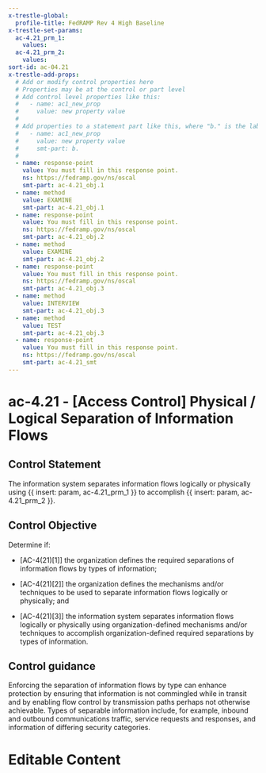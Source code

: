 ```yaml
---
x-trestle-global:
  profile-title: FedRAMP Rev 4 High Baseline
x-trestle-set-params:
  ac-4.21_prm_1:
    values:
  ac-4.21_prm_2:
    values:
sort-id: ac-04.21
x-trestle-add-props:
  # Add or modify control properties here
  # Properties may be at the control or part level
  # Add control level properties like this:
  #   - name: ac1_new_prop
  #     value: new property value
  #
  # Add properties to a statement part like this, where "b." is the label of the target statement part
  #   - name: ac1_new_prop
  #     value: new property value
  #     smt-part: b.
  #
  - name: response-point
    value: You must fill in this response point.
    ns: https://fedramp.gov/ns/oscal
    smt-part: ac-4.21_obj.1
  - name: method
    value: EXAMINE
    smt-part: ac-4.21_obj.1
  - name: response-point
    value: You must fill in this response point.
    ns: https://fedramp.gov/ns/oscal
    smt-part: ac-4.21_obj.2
  - name: method
    value: EXAMINE
    smt-part: ac-4.21_obj.2
  - name: response-point
    value: You must fill in this response point.
    ns: https://fedramp.gov/ns/oscal
    smt-part: ac-4.21_obj.3
  - name: method
    value: INTERVIEW
    smt-part: ac-4.21_obj.3
  - name: method
    value: TEST
    smt-part: ac-4.21_obj.3
  - name: response-point
    value: You must fill in this response point.
    ns: https://fedramp.gov/ns/oscal
    smt-part: ac-4.21_smt
---
```


# ac-4.21 - \[Access Control\] Physical / Logical Separation of Information Flows

## Control Statement

The information system separates information flows logically or physically using {{ insert: param, ac-4.21_prm_1 }} to accomplish {{ insert: param, ac-4.21_prm_2 }}.

## Control Objective

Determine if:

- \[AC-4(21)[1]\] the organization defines the required separations of information flows by types of information;

- \[AC-4(21)[2]\] the organization defines the mechanisms and/or techniques to be used to separate information flows logically or physically; and

- \[AC-4(21)[3]\] the information system separates information flows logically or physically using organization-defined mechanisms and/or techniques to accomplish organization-defined required separations by types of information.

## Control guidance

Enforcing the separation of information flows by type can enhance protection by ensuring that information is not commingled while in transit and by enabling flow control by transmission paths perhaps not otherwise achievable. Types of separable information include, for example, inbound and outbound communications traffic, service requests and responses, and information of differing security categories.

# Editable Content

<!-- Make additions and edits below -->
<!-- The above represents the contents of the control as received by the profile, prior to additions. -->
<!-- If the profile makes additions to the control, they will appear below. -->
<!-- The above markdown may not be edited but you may edit the content below, and/or introduce new additions to be made by the profile. -->
<!-- If there is a yaml header at the top, parameter values may be edited. Use --set-parameters to incorporate the changes during assembly. -->
<!-- The content here will then replace what is in the profile for this control, after running profile-assemble. -->
<!-- The added parts in the profile for this control are below.  You may edit them and/or add new ones. -->
<!-- Each addition must have a heading either of the form ## Control my_addition_name -->
<!-- or ## Part a. (where the a. refers to one of the control statement labels.) -->
<!-- "## Control" parts are new parts added after the statement part. -->
<!-- "## Part" parts are new parts added into the top-level statement part with that label. -->
<!-- Subparts may be added with nested hash levels of the form ### My Subpart Name -->
<!-- underneath the parent ## Control or ## Part being added -->
<!-- See https://ibm.github.io/compliance-trestle/tutorials/ssp_profile_catalog_authoring/ssp_profile_catalog_authoring for guidance. -->
